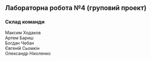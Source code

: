 ## Лабораторна робота №4 (груповий проект)
### Склад команди
Максим Ходаков  
Артем Бариш  
Богдан Чебан  
Євгеній Сьомкін  
Олександр Ніколенко  